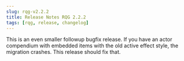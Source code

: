 ```yaml
---
slug: rqg-v2.2.2
title: Release Notes RQG 2.2.2
tags: [rqg, release, changelog]
---
```


This is an even smaller followup bugfix release. If you have an actor compendium with embedded items
with the old active effect style, the migration crashes. This release should fix that.
